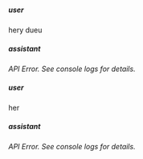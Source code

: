 ##### user
hery dueu

##### assistant
*API Error. See console logs for details.*

##### user
her

##### assistant
*API Error. See console logs for details.*